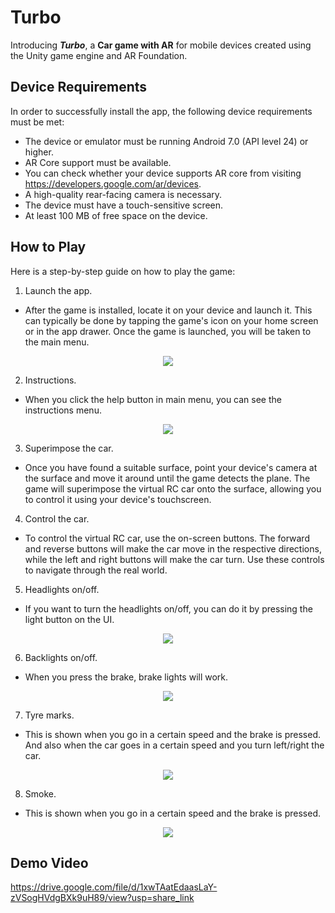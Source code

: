 # Turbo

Introducing _**Turbo**_, a **Car game with AR** for mobile devices created using the Unity game engine and AR Foundation. 

<!-- ## Setting Up the Repository

1. Clone this repo (recommended to use github desktop)
2. Open Unity Hub 
3. Click drop down near `Open` button
4. Click `Add project from disk`
5. Then navigate to place where you cloned the repo
6. Click and open the project foder "Mora dARts" (not turbo folder)
7. You will only see the changes once you go to `Assets` section in Unity and click `Scenes` folder. -->

<!-- ## Build the App
1. Navigate to `Files > Build Settings` and there select Android as the platform.
2. Click on build and slect the path where the APK should be created. -->

## Device Requirements 
In order to successfully install the app, the following device requirements must be met:
* The device or emulator must be running Android 7.0 (API level 24) or higher.
* AR Core support must be available. 
* You can check whether your device supports AR core from visiting https://developers.google.com/ar/devices.
* A high-quality rear-facing camera is necessary.
* The device must have a touch-sensitive screen.
* At least 100 MB of free space on the device.

<!-- ## Installation Steps
* To download the Mora Darts APK onto your Android device, begin by visiting .
* Once the APK has been downloaded, proceed to install the application on your mobile device. 
* Keep in mind that a security warning may be displayed on your phone due to the app not being downloaded from the Play Store. In this case, simply acknowledge the warning and continue with the installation process. -->


## How to Play
Here is a step-by-step guide on how to play the game:
1. Launch the app.
* After the game is installed, locate it on your device and launch it. This can typically be done by tapping the game's icon on your home screen or in the app drawer. Once the game is launched, you will be taken to the main menu.

<p align="center">
  <img src="https://user-images.githubusercontent.com/38396435/220977112-ca9a53f0-f1bc-4e71-b7a7-7121d46d5643.jpg">
</p>


2. Instructions.
* When you click the help button in main menu, you can see the instructions menu.
<p align="center">
  <img src="https://user-images.githubusercontent.com/38396435/220978624-178da5af-762a-408b-b454-0c86b04d8135.jpg">
</p>

3. Superimpose the car.
* Once you have found a suitable surface, point your device's camera at the surface and move it around until the game detects the plane. The game will superimpose the virtual RC car onto the surface, allowing you to control it using your device's touchscreen.


4. Control the car.
* To control the virtual RC car, use the on-screen buttons. The forward and reverse buttons will make the car move in the respective directions, while the left and right buttons will make the car turn. Use these controls to navigate through the real world.

5. Headlights on/off.
* If you want to turn the headlights on/off, you can do it by pressing the light button on the UI.
<p align="center">
  <img src="https://user-images.githubusercontent.com/38396435/220978676-8a1191a7-1dfc-4239-a1fc-75c79322b16c.jpg">
</p>


6. Backlights on/off.
* When you press the brake, brake lights will work. 
<p align="center">
  <img src="https://user-images.githubusercontent.com/38396435/220978990-e2997ba6-8390-40ab-ae77-ca6c5f79c6e8.png">
</p>


7. Tyre marks.
* This is shown when you go in a certain speed and the brake is pressed. And also when the car goes in a certain speed and you turn left/right the car.
<p align="center">
  <img src="https://user-images.githubusercontent.com/38396435/220978776-e59838b0-80af-496f-9484-81a0a0bf924a.png">
</p>



8. Smoke.
* This is shown when you go in a certain speed and the brake is pressed.
<p align="center">
  <img src="https://user-images.githubusercontent.com/38396435/220978836-4bfcddcb-b2d5-489f-9419-6578242c98db.png">
</p>


## Demo Video

https://drive.google.com/file/d/1xwTAatEdaasLaY-zVSogHVdgBXk9uH89/view?usp=share_link
